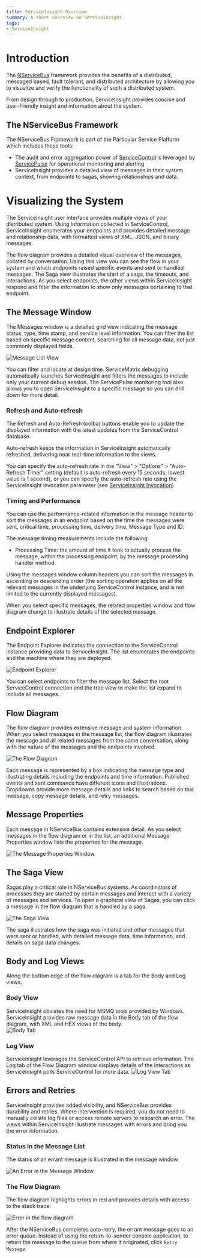 ```yaml
---
title: ServiceInsight Overview
summary: A short overview on ServiceInsight.
tags: 
- ServiceInsight
---
```


# Introduction

The [NServiceBus](/nservicebus/architecture/) framework provides the benefits of a distributed, messaged based, fault tolerant, and distributed architecture by allowing you to visualize and verify the functionality of such a distributed system.  

From design through to production, ServiceInsight provides concise and user-friendly insight and information about the system. 


## The NServiceBus Framework

The NServiceBus Framework is part of the Particular Service Platform which includes these tools:

* The audit and error aggregation power of [ServiceControl](../servicecontrol) is leveraged by [ServicePulse](../servicepulse) for operational monitoring and alerting. 
* ServiceInsight provides a detailed view of messages in their system context, from endpoints to sagas, showing relationships and data.  


# Visualizing the System

The ServiceInsight user interface provides multiple views of your distributed system.  Using information collected in ServiceControl, ServiceInsight enumerates your endpoints and provides detailed message and relationship data, with formatted views of XML, JSON, and binary messages.  

The flow diagram provides a detailed visual overview of the messages, collated by conversation.  Using this view you can see the flow in your system and which endpoints raised specific events and sent or handled messages.  The Saga view illustrates the start of a saga, the timeouts, and interactions. 
As you select endpoints, the other views within ServiceInsight respond and filter the information to show only messages pertaining to that endpoint. 


## The Message Window

The Messages window is a detailed grid view indicating the message status, type, time stamp, and service level information.  You can filter the list based on specific message content, searching for all message data, not just commonly displayed fields.    

![Message List View](images/overview-messagedetailwindow.png)

You can filter and locate at design time. ServiceMatrix debugging automatically launches ServiceInsight and filters the messages to include only your current debug session.  The ServicePulse monitoring tool also allows you to open ServiceInsight to a specific message so you can drill down for more detail.


### Refresh and Auto-refresh

The Refresh and Auto-Refresh toolbar buttons enable you to update the displayed information with the latest updates from the ServiceControl database. 

Auto-refresh keeps the information in ServiceInsight automatically refreshed, delivering near real-time information to the views. 

You can specify the auto-refresh rate in the "View" > "Options" > "Auto-Refresh Timer" setting (default is auto-refresh every 15 seconds; lowest value is 1 second), or you can specify the auto-refresh rate using the ServiceInsight invocation parameter (see [ServiceInsight Invocation](application-invocation.md)) 


### Timing and Performance

You can use the performance-related information in the message header to sort the messages in an endpoint based on the time the messages were sent, critical time, processing time, delivery time, Message Type and ID. 

The message timing measurements include the following:

- Processing Time: the amount of time it took to actually process the message, within the processing endpoint, by the message processing handler method

Using the messages window column headers you can sort the messages in ascending or descending order (the sorting operation applies on all the relevant messages in the underlying ServiceControl instance, and is not limited to the currently displayed messages).


When you select specific messages, the related properties window and flow diagram change to illustrate details of the selected message. 


## Endpoint Explorer

The Endpoint Explorer indicates the connection to the ServiceControl instance providing data to ServiceInsight.  The list enumerates the endpoints and the machine where they are deployed.  

![Endpoint Explorer](images/overview-endpointexplore-machinename.png)

You can select endpoints to filter the message list. Select the root ServiceControl connection and the tree view to make the list expand to include all messages.


## Flow Diagram

The flow diagram provides extensive message and system information. When you select messages in the message list, the flow diagram illustrates the message and all related messages from the same conversation, along with the nature of the messages and the endpoints involved.

![The Flow Diagram](images/overview-flowdiagram-wpopup.png)

Each message is represented by a box indicating the message type and illustrating details including the endpoints and time information.  Published events and sent commands have different icons and illustrations. Dropdowns provide more message details and links to search based on this message, copy message details, and retry messages.


## Message Properties

Each message in NServiceBus contains extensive detail.  As you select messages in the flow diagram or in the list, an additional Message Properties window lists the properties for the message.

![The Message Properties Window](images/overview-messageproperties.png)


## The Saga View

Sagas play a critical role in NServiceBus systems.  As coordinators of processes they are started by certain messages and interact with a variety of messages and services.  To open a graphical view of Sagas, you can click a message in the flow diagram that is handled by a saga.  

![The Saga View](images/overview-sagaview.png)

The saga illustrates how the saga was initiated and other messages that were sent or handled, with detailed message data, time information, and details on saga data changes. 


## Body and Log Views

Along the bottom edge of the flow diagram is a tab for the Body and Log views. 


### Body View

ServiceInsight obviates the need for MSMQ tools provided by Windows. ServiceInsight provides raw message data in the Body tab of the flow diagram, with XML and HEX views of the body.  
![Body Tab ](images/overview-bodyview.png)


### Log View

ServiceInsight leverages the ServiceControl API to retrieve information.  The Log tab of the Flow Diagram window displays details of the interactions as ServiceInsight polls ServiceControl for more data. 
![Log View Tab](images/overview-logview.png)


## Errors and Retries

ServiceInsight provides added visibility, and NServiceBus provides durability and retries. Where intervention is required, you do not need to manually collate log files or access remote servers to research an error.  The views within ServiceInsight illustrate messages with errors and bring you the error information.


### Status in the Message List

The status of an errant message is illustrated in the message window.

![An Error in the Message Window](images/overview-messagewindowerror.png)


### The Flow Diagram

The flow diagram highlights errors in red and provides details with access to the stack trace.

![Error in the flow diagram](images/overview-flowdiagramwitherror.png)

After the NServiceBus completes auto-retry, the errant message goes to an error queue. Instead of using the return-to-sender console application, to return the message to the queue from where it originated, click `Retry Message`. 